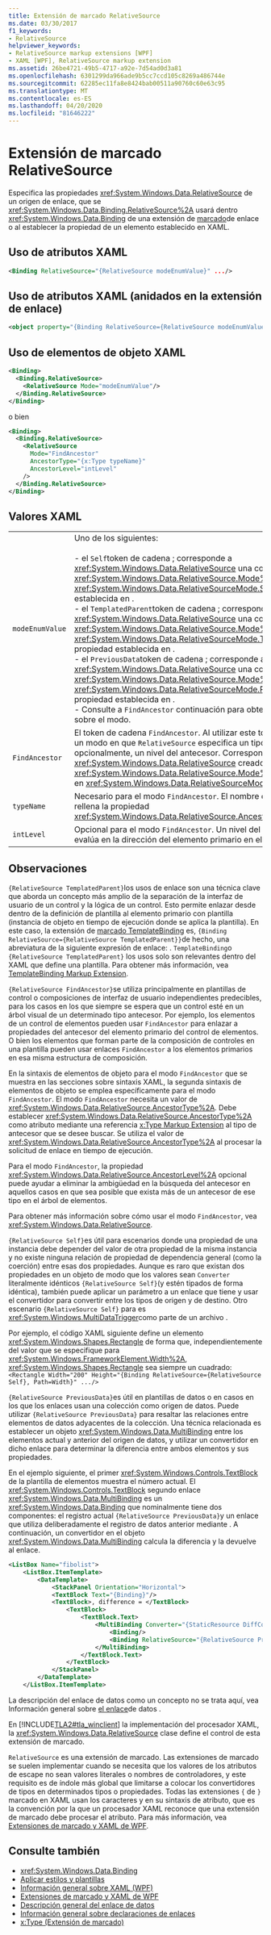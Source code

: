 ```yaml
---
title: Extensión de marcado RelativeSource
ms.date: 03/30/2017
f1_keywords:
- RelativeSource
helpviewer_keywords:
- RelativeSource markup extensions [WPF]
- XAML [WPF], RelativeSource markup extension
ms.assetid: 26be4721-49b5-4717-a92e-7d54ad0d3a81
ms.openlocfilehash: 6301299da966ade9b5cc7ccd105c8269a486744e
ms.sourcegitcommit: 62285ec11fa8e8424bab00511a90760c60e63c95
ms.translationtype: MT
ms.contentlocale: es-ES
ms.lasthandoff: 04/20/2020
ms.locfileid: "81646222"
---
```

# <a name="relativesource-markupextension"></a>Extensión de marcado RelativeSource

Especifica las propiedades <xref:System.Windows.Data.RelativeSource> de un origen de enlace, que se <xref:System.Windows.Data.Binding.RelativeSource%2A> usará dentro <xref:System.Windows.Data.Binding> de una extensión de [marcado](binding-markup-extension.md)de enlace o al establecer la propiedad de un elemento establecido en XAML.

## <a name="xaml-attribute-usage"></a>Uso de atributos XAML

```xml
<Binding RelativeSource="{RelativeSource modeEnumValue}" .../>
```

## <a name="xaml-attribute-usage-nested-within-binding-extension"></a>Uso de atributos XAML (anidados en la extensión de enlace)

```xml
<object property="{Binding RelativeSource={RelativeSource modeEnumValue} ...}" .../>
```

## <a name="xaml-object-element-usage"></a>Uso de elementos de objeto XAML

```xml
<Binding>
  <Binding.RelativeSource>
    <RelativeSource Mode="modeEnumValue"/>
  </Binding.RelativeSource>
</Binding>
```

o bien

```xml
<Binding>
  <Binding.RelativeSource>
    <RelativeSource
      Mode="FindAncestor"
      AncestorType="{x:Type typeName}"
      AncestorLevel="intLevel"
    />
  </Binding.RelativeSource>
</Binding>
```

## <a name="xaml-values"></a>Valores XAML

|||
|-|-|
|`modeEnumValue`|Uno de los siguientes:<br /><br /> - el `Self`token de cadena ; corresponde a <xref:System.Windows.Data.RelativeSource> una como <xref:System.Windows.Data.RelativeSource.Mode%2A> creada con <xref:System.Windows.Data.RelativeSourceMode.Self>su propiedad establecida en .<br />- el `TemplatedParent`token de cadena ; corresponde a <xref:System.Windows.Data.RelativeSource> una como <xref:System.Windows.Data.RelativeSource.Mode%2A> creada con <xref:System.Windows.Data.RelativeSourceMode.TemplatedParent>su propiedad establecida en .<br />- el `PreviousData`token de cadena ; corresponde a <xref:System.Windows.Data.RelativeSource> una como <xref:System.Windows.Data.RelativeSource.Mode%2A> creada con <xref:System.Windows.Data.RelativeSourceMode.PreviousData>su propiedad establecida en .<br />- Consulte a `FindAncestor` continuación para obtener información sobre el modo.|
|`FindAncestor`|El token de cadena `FindAncestor`. Al utilizar este token, se entra en un modo en que `RelativeSource` especifica un tipo de antecesor y, opcionalmente, un nivel del antecesor. Corresponde a un <xref:System.Windows.Data.RelativeSource> creado con su propiedad <xref:System.Windows.Data.RelativeSource.Mode%2A> establecida en <xref:System.Windows.Data.RelativeSourceMode.FindAncestor>.|
|`typeName`|Necesario para el modo `FindAncestor`. El nombre de un tipo, que rellena la propiedad <xref:System.Windows.Data.RelativeSource.AncestorType%2A>.|
|`intLevel`|Opcional para el modo `FindAncestor`. Un nivel del antecesor (se evalúa en la dirección del elemento primario en el árbol lógico).|

## <a name="remarks"></a>Observaciones

`{RelativeSource TemplatedParent}`los usos de enlace son una técnica clave que aborda un concepto más amplio de la separación de la interfaz de usuario de un control y la lógica de un control. Esto permite enlazar desde dentro de la definición de plantilla al elemento primario con plantilla (instancia de objeto en tiempo de ejecución donde se aplica la plantilla). En este caso, la extensión de [marcado TemplateBinding](templatebinding-markup-extension.md) es, `{Binding RelativeSource={RelativeSource TemplatedParent}}`de hecho, una abreviatura de la siguiente expresión de enlace: . `TemplateBinding`o `{RelativeSource TemplatedParent}` los usos solo son relevantes dentro del XAML que define una plantilla. Para obtener más información, vea [TemplateBinding Markup Extension](templatebinding-markup-extension.md).

`{RelativeSource FindAncestor}`se utiliza principalmente en plantillas de control o composiciones de interfaz de usuario independientes predecibles, para los casos en los que siempre se espera que un control esté en un árbol visual de un determinado tipo antecesor. Por ejemplo, los elementos de un control de elementos pueden usar `FindAncestor` para enlazar a propiedades del antecesor del elemento primario del control de elementos. O bien los elementos que forman parte de la composición de controles en una plantilla pueden usar enlaces `FindAncestor` a los elementos primarios en esa misma estructura de composición.

En la sintaxis de elementos de objeto para el modo `FindAncestor` que se muestra en las secciones sobre sintaxis XAML, la segunda sintaxis de elementos de objeto se emplea específicamente para el modo `FindAncestor`. El modo `FindAncestor` necesita un valor de <xref:System.Windows.Data.RelativeSource.AncestorType%2A>. Debe establecer <xref:System.Windows.Data.RelativeSource.AncestorType%2A> como atributo mediante una referencia [x:Type Markup Extension](../../../desktop-wpf/xaml-services/xtype-markup-extension.md) al tipo de antecesor que se desee buscar. Se utiliza el valor de <xref:System.Windows.Data.RelativeSource.AncestorType%2A> al procesar la solicitud de enlace en tiempo de ejecución.

Para el modo `FindAncestor`, la propiedad <xref:System.Windows.Data.RelativeSource.AncestorLevel%2A> opcional puede ayudar a eliminar la ambigüedad en la búsqueda del antecesor en aquellos casos en que sea posible que exista más de un antecesor de ese tipo en el árbol de elementos.

Para obtener más información sobre cómo usar el modo `FindAncestor`, vea <xref:System.Windows.Data.RelativeSource>.

`{RelativeSource Self}`es útil para escenarios donde una propiedad de una instancia debe depender del valor de otra propiedad de la misma instancia y no existe ninguna relación de propiedad de dependencia general (como la coerción) entre esas dos propiedades. Aunque es raro que existan dos propiedades en un objeto de modo que los valores sean `Converter` literalmente idénticos `{RelativeSource Self}`(y estén tipados de forma idéntica), también puede aplicar un parámetro a un enlace que tiene y usar el convertidor para convertir entre los tipos de origen y de destino. Otro escenario `{RelativeSource Self}` para es <xref:System.Windows.MultiDataTrigger>como parte de un archivo .

Por ejemplo, el código XAML siguiente define un elemento <xref:System.Windows.Shapes.Rectangle> de forma que, independientemente del valor que se especifique para <xref:System.Windows.FrameworkElement.Width%2A>, <xref:System.Windows.Shapes.Rectangle> sea siempre un cuadrado: `<Rectangle Width="200" Height="{Binding RelativeSource={RelativeSource Self}, Path=Width}" .../>`

`{RelativeSource PreviousData}`es útil en plantillas de datos o en casos en los que los enlaces usan una colección como origen de datos. Puede utilizar `{RelativeSource PreviousData}` para resaltar las relaciones entre elementos de datos adyacentes de la colección. Una técnica relacionada es establecer un objeto <xref:System.Windows.Data.MultiBinding> entre los elementos actual y anterior del origen de datos, y utilizar un convertidor en dicho enlace para determinar la diferencia entre ambos elementos y sus propiedades.

En el ejemplo siguiente, el primer <xref:System.Windows.Controls.TextBlock> de la plantilla de elementos muestra el número actual. El <xref:System.Windows.Controls.TextBlock> segundo enlace <xref:System.Windows.Data.MultiBinding> es un <xref:System.Windows.Data.Binding> que nominalmente tiene dos componentes: el registro actual `{RelativeSource PreviousData}`y un enlace que utiliza deliberadamente el registro de datos anterior mediante . A continuación, un convertidor en el objeto <xref:System.Windows.Data.MultiBinding> calcula la diferencia y la devuelve al enlace.

```xml
<ListBox Name="fibolist">
    <ListBox.ItemTemplate>
        <DataTemplate>
            <StackPanel Orientation="Horizontal">
            <TextBlock Text="{Binding}"/>
            <TextBlock>, difference = </TextBlock>
                <TextBlock>
                    <TextBlock.Text>
                        <MultiBinding Converter="{StaticResource DiffConverter}">
                            <Binding/>
                            <Binding RelativeSource="{RelativeSource PreviousData}"/>
                        </MultiBinding>
                    </TextBlock.Text>
                </TextBlock>
            </StackPanel>
        </DataTemplate>
    </ListBox.ItemTemplate>
```

La descripción del enlace de datos como un concepto no se trata aquí, vea Información general sobre [el enlace](../../../desktop-wpf/data/data-binding-overview.md)de datos .

En [!INCLUDE[TLA2#tla_winclient](../../../../includes/tla2sharptla-winclient-md.md)] la implementación del procesador XAML, la <xref:System.Windows.Data.RelativeSource> clase define el control de esta extensión de marcado.

`RelativeSource` es una extensión de marcado. Las extensiones de marcado se suelen implementar cuando se necesita que los valores de los atributos de escape no sean valores literales o nombres de controladores, y este requisito es de índole más global que limitarse a colocar los convertidores de tipos en determinados tipos o propiedades. Todas las extensiones `{` de `}` marcado en XAML usan los caracteres y en su sintaxis de atributo, que es la convención por la que un procesador XAML reconoce que una extensión de marcado debe procesar el atributo. Para más información, vea [Extensiones de marcado y XAML de WPF](markup-extensions-and-wpf-xaml.md).

## <a name="see-also"></a>Consulte también

- <xref:System.Windows.Data.Binding>
- [Aplicar estilos y plantillas](../../../desktop-wpf/fundamentals/styles-templates-overview.md)
- [Información general sobre XAML (WPF)](../../../desktop-wpf/fundamentals/xaml.md)
- [Extensiones de marcado y XAML de WPF](markup-extensions-and-wpf-xaml.md)
- [Descripción general del enlace de datos](../../../desktop-wpf/data/data-binding-overview.md)
- [Información general sobre declaraciones de enlaces](../data/binding-declarations-overview.md)
- [x:Type (Extensión de marcado)](../../../desktop-wpf/xaml-services/xtype-markup-extension.md)
